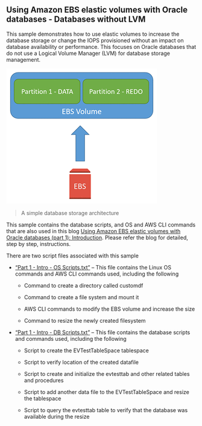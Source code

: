## Using Amazon EBS elastic volumes with Oracle databases - Databases without LVM


This sample demonstrates how to use elastic volumes to increase the database
storage or change the IOPS provisioned without an impact on database
availability or performance. This focuses on Oracle databases that do not use a
Logical Volume Manager (LVM) for database storage management.

![](media/f2977a46d63bf599eacf7cbc3c95c7e8.gif)

>   A simple database storage architecture

This sample contains the database scripts, and OS and AWS CLI commands that are
also used in this blog [Using Amazon EBS elastic volumes with Oracle databases
(part 1):
Introduction](https://aws.amazon.com/blogs/database/using-amazon-ebs-elastic-volumes-with-oracle-databases-part-1-introduction/).
Please refer the blog for detailed, step by step, instructions.

There are two script files associated with this sample

-   [“Part 1 - Intro - OS Scripts.txt”](Part%201%20-%20Intro%20-%20OS%20Scripts.txt) – This file contains the Linux OS
    commands and AWS CLI commands used, including the following

    -   Command to create a directory called customdf

    -   Command to create a file system and mount it

    -   AWS CLI commands to modify the EBS volume and increase the size

    -   Command to resize the newly created filesystem

-   [“Part 1 - Intro - DB Scripts.txt”](Part%201%20-%20Intro%20-%20DB%20Scripts.txt) – This file contains the database
    scripts and commands used, including the following

    -   Script to create the EVTestTableSpace tablespace

    -   Script to verify location of the created datafile

    -   Script to create and initialize the evtesttab and other related tables
        and procedures

    -   Script to add another data file to the EVTestTableSpace and resize the
        tablespace

    -   Script to query the evtesttab table to verify that the database was
        available during the resize
